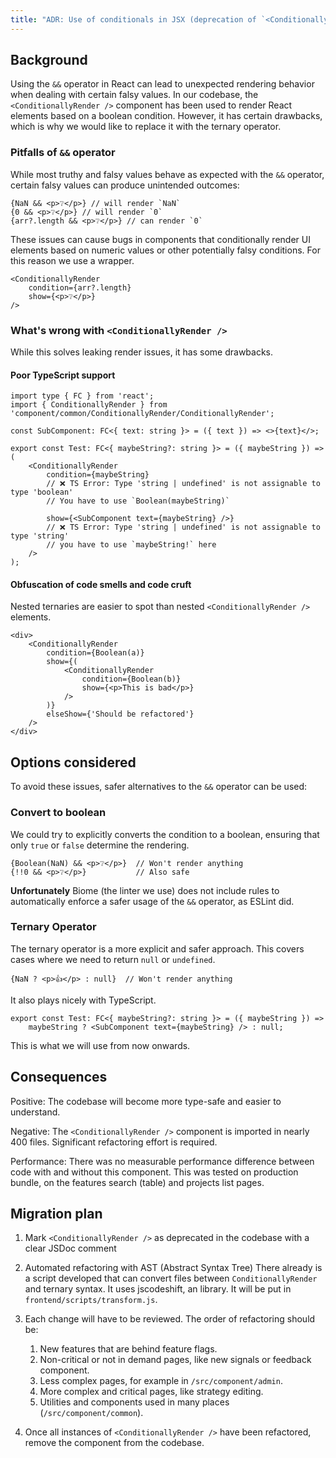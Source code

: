 ```yaml
---
title: "ADR: Use of conditionals in JSX (deprecation of `<ConditionallyRender />`)"
---
```


## Background

Using the `&&` operator in React can lead to unexpected rendering behavior when dealing with certain falsy values. In our codebase, the `<ConditionallyRender />` component has been used to render React elements based on a boolean condition. However, it has certain drawbacks, which is why we would like to replace it with the ternary operator.

### Pitfalls of `&&` operator

While most truthy and falsy values behave as expected with the `&&` operator, certain falsy values can produce unintended outcomes:

```tsx
{NaN && <p>❔</p>} // will render `NaN`
{0 && <p>❔</p>} // will render `0`
{arr?.length && <p>❔</p>} // can render `0`
```

These issues can cause bugs in components that conditionally render UI elements based on numeric values or other potentially falsy conditions. For this reason we use a wrapper.

```tsx
<ConditionallyRender
    condition={arr?.length}
    show={<p>❔</p>}
/>
```

### What's wrong with `<ConditionallyRender />`

While this solves leaking render issues, it has some drawbacks.

#### Poor TypeScript support
```tsx
import type { FC } from 'react';
import { ConditionallyRender } from 'component/common/ConditionallyRender/ConditionallyRender';

const SubComponent: FC<{ text: string }> = ({ text }) => <>{text}</>;

export const Test: FC<{ maybeString?: string }> = ({ maybeString }) => (
    <ConditionallyRender
        condition={maybeString}
        // ❌ TS Error: Type 'string | undefined' is not assignable to type 'boolean'
        // You have to use `Boolean(maybeString)`

        show={<SubComponent text={maybeString} />}
        // ❌ TS Error: Type 'string | undefined' is not assignable to type 'string'
        // you have to use `maybeString!` here
    />
);
```

#### Obfuscation of code smells and code cruft
Nested ternaries are easier to spot than nested `<ConditionallyRender />` elements.

```tsx
<div>
    <ConditionallyRender
        condition={Boolean(a)} 
        show={(
            <ConditionallyRender
                condition={Boolean(b)}
                show={<p>This is bad</p>}
            />
        )}
        elseShow={'Should be refactored'}
    />
</div>
```

## Options considered

To avoid these issues, safer alternatives to the `&&` operator can be used:

### **Convert to boolean**
We could try to explicitly converts the condition to a boolean, ensuring that only `true` or `false` determine the rendering.

```tsx
{Boolean(NaN) && <p>❔</p>}  // Won't render anything
{!!0 && <p>❔</p>}           // Also safe
```

**Unfortunately** Biome (the linter we use) does not include rules to automatically enforce a safer usage of the `&&` operator, as ESLint did.

### Ternary Operator
The ternary operator is a more explicit and safer approach. This covers cases where we need to return `null` or `undefined`.

``` tsx
{NaN ? <p>👍</p> : null}  // Won't render anything
```

It also plays nicely with TypeScript.

```tsx
export const Test: FC<{ maybeString?: string }> = ({ maybeString }) =>
    maybeString ? <SubComponent text={maybeString} /> : null;
```

This is what we will use from now onwards.

## Consequences
Positive: The codebase will become more type-safe and easier to understand.

Negative: The `<ConditionallyRender />` component is imported in nearly 400 files. Significant refactoring effort is required.

Performance: There was no measurable performance difference between code with and without this component. This was tested on production bundle, on the features search (table) and projects list pages.

## Migration plan

1. Mark `<ConditionallyRender />` as deprecated in the codebase with a clear JSDoc comment

2. Automated refactoring with AST (Abstract Syntax Tree)
There already is a script developed that can convert files between `ConditionallyRender` and ternary syntax. It uses jscodeshift, an  library. It will be put in `frontend/scripts/transform.js`.

3. Each change will have to be reviewed. The order of refactoring should be:
    1. New features that are behind feature flags.
    2. Non-critical or not in demand pages, like new signals or feedback component.
    3. Less complex pages, for example in `/src/component/admin`.
    4. More complex and critical pages, like strategy editing.
    5. Utilities and components used in many places (`/src/component/common`).

3. Once all instances of `<ConditionallyRender />` have been refactored, remove the component from the codebase.
